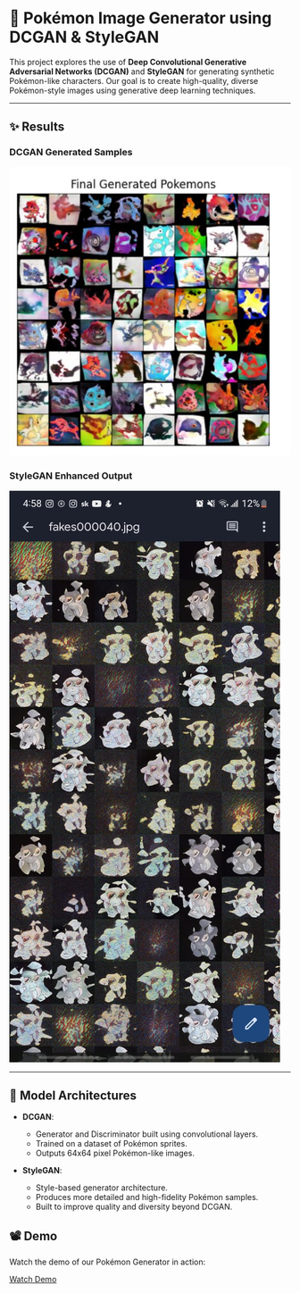 # 🧠 Pokémon Image Generator using DCGAN & StyleGAN

This project explores the use of **Deep Convolutional Generative Adversarial Networks (DCGAN)** and **StyleGAN** for generating synthetic Pokémon-like characters. Our goal is to create high-quality, diverse Pokémon-style images using generative deep learning techniques.

---


## ✨ Results

### DCGAN Generated Samples  
![DCGAN](results/dcGAN_pokemon_generated.JPG)

### StyleGAN Enhanced Output  
![StyleGAN](results/stylegan_pokemonGenerated.jpeg)

---

## 🧠 Model Architectures

- **DCGAN**:
  - Generator and Discriminator built using convolutional layers.
  - Trained on a dataset of Pokémon sprites.
  - Outputs 64x64 pixel Pokémon-like images.

- **StyleGAN**:
  - Style-based generator architecture.
  - Produces more detailed and high-fidelity Pokémon samples.
  - Built to improve quality and diversity beyond DCGAN.

## 📽️ Demo

Watch the demo of our Pokémon Generator in action:

[Watch Demo](https://drive.google.com/file/d/15OxVnpBzw2n6jnhk2Kr9ZHxMkSVGfIOD/view?usp=sharing)





